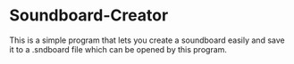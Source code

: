 # Soundboard-Creator
This is a simple program that lets you create a soundboard easily and save it to a .sndboard file which can be opened by this program.

